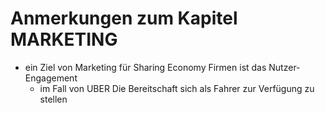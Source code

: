 # Anmerkungen zum Kapitel MARKETING

- ein Ziel von Marketing für Sharing Economy Firmen ist das Nutzer-Engagement
  - im Fall von UBER Die Bereitschaft sich als Fahrer zur Verfügung zu stellen